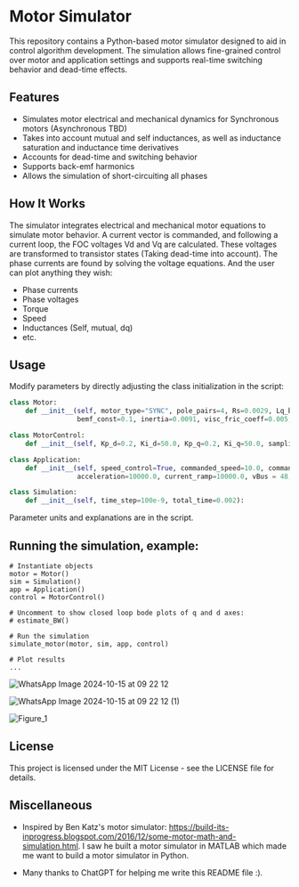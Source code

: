 # Motor Simulator

This repository contains a Python-based motor simulator designed to aid in control algorithm development. The simulation allows fine-grained control over motor and application settings and supports real-time switching behavior and dead-time effects.

## Features

- Simulates motor electrical and mechanical dynamics for Synchronous motors (Asynchronous TBD)
- Takes into account mutual and self inductances, as well as inductance saturation and inductance time derivatives
- Accounts for dead-time and switching behavior
- Supports back-emf harmonics
- Allows the simulation of short-circuiting all phases

## How It Works

The simulator integrates electrical and mechanical motor equations to simulate motor behavior.
A current vector is commanded, and following a current loop, the FOC voltages Vd and Vq are calculated.
These voltages are transformed to transistor states (Taking dead-time into account).
The phase currents are found by solving the voltage equations.
And the user can plot anything they wish:
- Phase currents
- Phase voltages
- Torque
- Speed
- Inductances (Self, mutual, dq)
- etc.

## Usage

Modify parameters by directly adjusting the class initialization in the script:

```python
class Motor:
    def __init__(self, motor_type="SYNC", pole_pairs=4, Rs=0.0029, Lq_base=0.0000685, Ld_base=0.0000435,
                 bemf_const=0.1, inertia=0.0091, visc_fric_coeff=0.005, i_max = 600):

class MotorControl:
    def __init__(self, Kp_d=0.2, Ki_d=50.0, Kp_q=0.2, Ki_q=50.0, sampling_time=62.5e-6, dead_time = 300e-9):

class Application:
    def __init__(self, speed_control=True, commanded_speed=10.0, commanded_iq=10.0, commanded_id=0.0,
                 acceleration=10000.0, current_ramp=10000.0, vBus = 48, init_speed = 0, short_circuit = False):

class Simulation:
    def __init__(self, time_step=100e-9, total_time=0.002):
```
Parameter units and explanations are in the script.

## Running the simulation, example:
```
# Instantiate objects
motor = Motor()
sim = Simulation()
app = Application()
control = MotorControl()

# Uncomment to show closed loop bode plots of q and d axes:
# estimate_BW()

# Run the simulation
simulate_motor(motor, sim, app, control)

# Plot results
...
```
![WhatsApp Image 2024-10-15 at 09 22 12](https://github.com/user-attachments/assets/7b036f18-9923-4fde-bd1e-d25c9c807a72)


![WhatsApp Image 2024-10-15 at 09 22 12 (1)](https://github.com/user-attachments/assets/bb94a8ae-bd7f-450d-aa14-84b87683151c)

![Figure_1](https://github.com/user-attachments/assets/569e7582-b96a-4df7-8a50-f53a09151bec)


## License
This project is licensed under the MIT License - see the LICENSE file for details.

## Miscellaneous
- Inspired by Ben Katz's motor simulator:
  https://build-its-inprogress.blogspot.com/2016/12/some-motor-math-and-simulation.html.
  I saw he built a motor simulator in MATLAB which made me want to build a motor simulator in Python.

- Many thanks to ChatGPT for helping me write this README file :).
